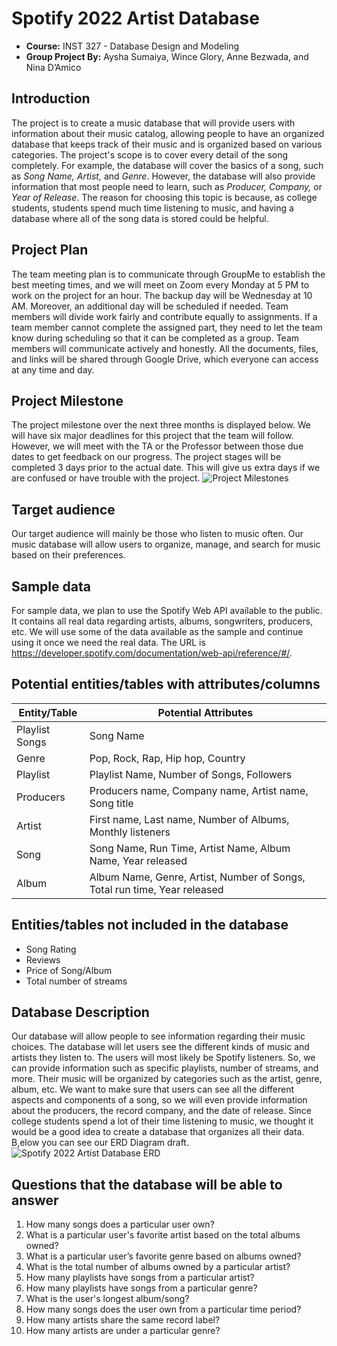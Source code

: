 # Spotify 2022 Artist Database
- **Course:** INST 327 - Database Design and Modeling
- **Group Project By:** Aysha Sumaiya, Wince Glory, Anne Bezwada, and Nina D’Amico

## Introduction
The project is to create a music database that will provide users with information about their music catalog, allowing people to have an organized database that keeps track of their music and is organized based on various categories.
The project's scope is to cover every detail of the song completely. For example, the database will cover the basics of a song, such as _Song Name, Artist,_ and _Genre_. However, the database will also provide information that most people need to learn, such as _Producer, Company,_ or _Year of Release_. The reason for choosing this topic is because, as college students, students spend much time listening to music, and having a database where all of the song data is stored could be helpful.

## Project Plan 
The team meeting plan is to communicate through GroupMe to establish the best meeting times, and we will meet on Zoom every Monday at 5 PM to work on the project for an hour. The backup day will be Wednesday at 10 AM. Moreover, an additional day will be scheduled if needed.
Team members will divide work fairly and contribute equally to assignments. If a team member cannot complete the assigned part, they need to let the team know during scheduling so that it can be completed as a group. Team members will communicate actively and honestly. All the documents, files, and links will be shared through Google Drive, which everyone can access at any time and day.

## Project Milestone
The project milestone over the next three months is displayed below. We will have six major deadlines for this project that the team will follow. However, we will meet with the TA or the Professor between those due dates to get feedback on our progress. The project stages will be completed 3 days prior to the actual date. This will give us extra days if we are confused or have trouble with the project. 
![Project Milestones](https://github.com/asumaiya74/Spotify-2022-Artist-Database/assets/90868294/6c574354-7921-44b1-9776-c10c1dda2419)

## Target audience
Our target audience will mainly be those who listen to music often. Our music database will allow users to organize, manage, and search for music based on their preferences.

## Sample data 
For sample data, we plan to use the Spotify Web API available to the public. It contains all real data regarding artists, albums, songwriters, producers, etc. We will use some of the data available as the sample and continue using it once we need the real data. The URL is https://developer.spotify.com/documentation/web-api/reference/#/. 

## Potential entities/tables with attributes/columns
| Entity/Table | Potential Attributes |
|----------|----------|
| Playlist Songs  | Song Name | 
| Genre | Pop, Rock, Rap, Hip hop, Country | 
| Playlist  | Playlist Name, Number of Songs, Followers  | 
| Producers | Producers name, Company name, Artist name, Song title  | 
| Artist | First name, Last name, Number of Albums, Monthly listeners |
| Song   | Song Name, Run Time, Artist Name, Album Name, Year released |
| Album  | Album Name, Genre, Artist, Number of Songs, Total run time, Year released  | 

## Entities/tables not included in the database 
- Song Rating
- Reviews
- Price of Song/Album
- Total number of streams

## Database Description
Our database will allow people to see information regarding their music choices. The database will let users see the different kinds of music and artists they listen to. The  users will most likely be Spotify listeners. So, we can provide information such as specific playlists, number of streams, and more. 
Their music will be organized by categories such as the artist, genre, album, etc. We want to make sure that users can see all the different aspects and components of a song, so we will even provide information about the producers, the record company, and the date of release. Since college students spend a lot of their time listening to music, we thought it would be a good idea to create a database that organizes all their data. B,elow you can see our ERD Diagram draft.
![Spotify 2022 Artist Database ERD](https://github.com/asumaiya74/Spotify-2022-Artist-Database/assets/90868294/812ef9f8-7ee9-485f-9ffa-da0101439620)

## Questions that the database will be able to answer
1. How many songs does a particular user own?
2. What is a particular user's favorite artist based on the total albums owned?
3. What is a particular user’s favorite genre based on albums owned?
4. What is the total number of albums owned by a particular artist?
5. How many playlists have songs from a particular artist?
6. How many playlists have songs from a particular genre?
7. What is the user's longest album/song?
8. How many songs does the user own from a particular time period?
9. How many artists share the same record label?
10. How many artists are under a particular genre?

